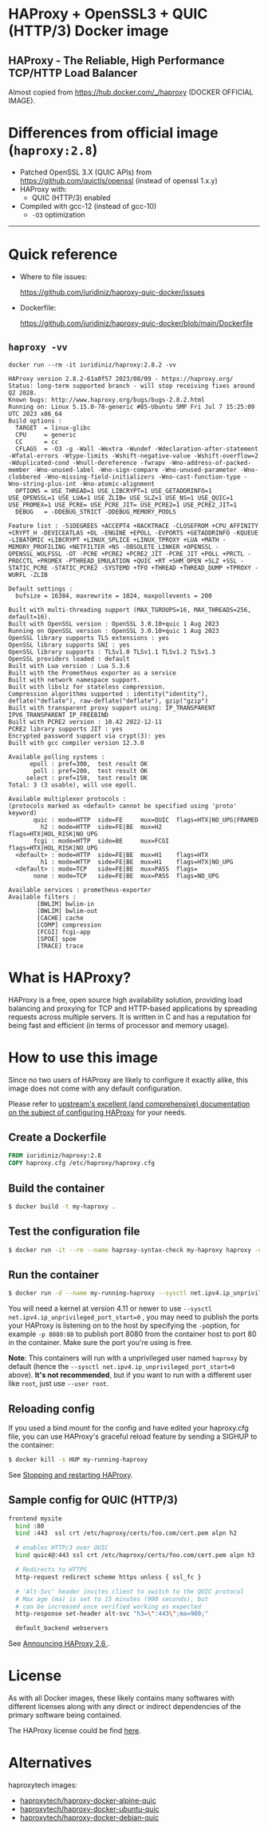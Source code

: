 
# HAProxy + OpenSSL3 + QUIC (HTTP/3) Docker image

## HAProxy - The Reliable, High Performance TCP/HTTP Load Balancer

Almost copied from https://hub.docker.com/_/haproxy (DOCKER OFFICIAL IMAGE).

# Differences from official image (`haproxy:2.8`)
* Patched OpenSSL 3.X (QUIC APIs) from https://github.com/quictls/openssl (instead of openssl 1.x.y)
* HAProxy with:
   * QUIC (HTTP/3) enabled
* Compiled with gcc-12 (instead of gcc-10)
  * `-O3` optimization

---------------
# Quick reference 

* Where to file issues:

   https://github.com/iuridiniz/haproxy-quic-docker/issues

* Dockerfile:

   https://github.com/iuridiniz/haproxy-quic-docker/blob/main/Dockerfile

## `haproxy -vv`

```
docker run --rm -it iuridiniz/haproxy:2.8.2 -vv

HAProxy version 2.8.2-61a0f57 2023/08/09 - https://haproxy.org/
Status: long-term supported branch - will stop receiving fixes around Q2 2028.
Known bugs: http://www.haproxy.org/bugs/bugs-2.8.2.html
Running on: Linux 5.15.0-78-generic #85-Ubuntu SMP Fri Jul 7 15:25:09 UTC 2023 x86_64
Build options :
  TARGET  = linux-glibc
  CPU     = generic
  CC      = cc
  CFLAGS  = -O3 -g -Wall -Wextra -Wundef -Wdeclaration-after-statement -Wfatal-errors -Wtype-limits -Wshift-negative-value -Wshift-overflow=2 -Wduplicated-cond -Wnull-dereference -fwrapv -Wno-address-of-packed-member -Wno-unused-label -Wno-sign-compare -Wno-unused-parameter -Wno-clobbered -Wno-missing-field-initializers -Wno-cast-function-type -Wno-string-plus-int -Wno-atomic-alignment
  OPTIONS = USE_THREAD=1 USE_LIBCRYPT=1 USE_GETADDRINFO=1 USE_OPENSSL=1 USE_LUA=1 USE_ZLIB= USE_SLZ=1 USE_NS=1 USE_QUIC=1 USE_PROMEX=1 USE_PCRE= USE_PCRE_JIT= USE_PCRE2=1 USE_PCRE2_JIT=1
  DEBUG   = -DDEBUG_STRICT -DDEBUG_MEMORY_POOLS

Feature list : -51DEGREES +ACCEPT4 +BACKTRACE -CLOSEFROM +CPU_AFFINITY +CRYPT_H -DEVICEATLAS +DL -ENGINE +EPOLL -EVPORTS +GETADDRINFO -KQUEUE -LIBATOMIC +LIBCRYPT +LINUX_SPLICE +LINUX_TPROXY +LUA +MATH -MEMORY_PROFILING +NETFILTER +NS -OBSOLETE_LINKER +OPENSSL -OPENSSL_WOLFSSL -OT -PCRE +PCRE2 +PCRE2_JIT -PCRE_JIT +POLL +PRCTL -PROCCTL +PROMEX -PTHREAD_EMULATION +QUIC +RT +SHM_OPEN +SLZ +SSL -STATIC_PCRE -STATIC_PCRE2 -SYSTEMD +TFO +THREAD +THREAD_DUMP +TPROXY -WURFL -ZLIB

Default settings :
  bufsize = 16384, maxrewrite = 1024, maxpollevents = 200

Built with multi-threading support (MAX_TGROUPS=16, MAX_THREADS=256, default=16).
Built with OpenSSL version : OpenSSL 3.0.10+quic 1 Aug 2023
Running on OpenSSL version : OpenSSL 3.0.10+quic 1 Aug 2023
OpenSSL library supports TLS extensions : yes
OpenSSL library supports SNI : yes
OpenSSL library supports : TLSv1.0 TLSv1.1 TLSv1.2 TLSv1.3
OpenSSL providers loaded : default
Built with Lua version : Lua 5.3.6
Built with the Prometheus exporter as a service
Built with network namespace support.
Built with libslz for stateless compression.
Compression algorithms supported : identity("identity"), deflate("deflate"), raw-deflate("deflate"), gzip("gzip")
Built with transparent proxy support using: IP_TRANSPARENT IPV6_TRANSPARENT IP_FREEBIND
Built with PCRE2 version : 10.42 2022-12-11
PCRE2 library supports JIT : yes
Encrypted password support via crypt(3): yes
Built with gcc compiler version 12.3.0

Available polling systems :
      epoll : pref=300,  test result OK
       poll : pref=200,  test result OK
     select : pref=150,  test result OK
Total: 3 (3 usable), will use epoll.

Available multiplexer protocols :
(protocols marked as <default> cannot be specified using 'proto' keyword)
       quic : mode=HTTP  side=FE     mux=QUIC  flags=HTX|NO_UPG|FRAMED
         h2 : mode=HTTP  side=FE|BE  mux=H2    flags=HTX|HOL_RISK|NO_UPG
       fcgi : mode=HTTP  side=BE     mux=FCGI  flags=HTX|HOL_RISK|NO_UPG
  <default> : mode=HTTP  side=FE|BE  mux=H1    flags=HTX
         h1 : mode=HTTP  side=FE|BE  mux=H1    flags=HTX|NO_UPG
  <default> : mode=TCP   side=FE|BE  mux=PASS  flags=
       none : mode=TCP   side=FE|BE  mux=PASS  flags=NO_UPG

Available services : prometheus-exporter
Available filters :
        [BWLIM] bwlim-in
        [BWLIM] bwlim-out
        [CACHE] cache
        [COMP] compression
        [FCGI] fcgi-app
        [SPOE] spoe
        [TRACE] trace
```

# What is HAProxy?

HAProxy is a free, open source high availability solution, providing load balancing and proxying for TCP and HTTP-based applications by spreading requests across multiple servers. It is written in C and has a reputation for being fast and efficient (in terms of processor and memory usage).

# How to use this image

Since no two users of HAProxy are likely to configure it exactly alike, this image does not come with any default configuration.

Please refer to [upstream's excellent (and comprehensive) documentation on the subject of configuring HAProxy](http://docs.haproxy.org/) for your needs.

## Create a Dockerfile

```Dockerfile
FROM iuridiniz/haproxy:2.8
COPY haproxy.cfg /etc/haproxy/haproxy.cfg
```

## Build the container

```bash
$ docker build -t my-haproxy .
```

## Test the configuration file

```bash
$ docker run -it --rm --name haproxy-syntax-check my-haproxy haproxy -c -f /etc/haproxy/haproxy.cfg
````

## Run the container

```bash
$ docker run -d --name my-running-haproxy --sysctl net.ipv4.ip_unprivileged_port_start=0 my-haproxy
``` 
You will need a kernel at version 4.11 or newer to use `--sysctl net.ipv4.ip_unprivileged_port_start=0` , you may need to publish the ports your HAProxy is listening on to the host by specifying the `-p`option, for example `-p 8080:80` to publish port 8080 from the container host to port 80 in the container. Make sure the port you're using is free.

**Note**: This containers will run with a unprivileged user named `haproxy` by default (hence the `--sysctl net.ipv4.ip_unprivileged_port_start=0` above). **It's not recommended**, but if you want to run with a different user like `root`, just use `--user root`.

## Reloading config

If you used a bind mount for the config and have edited your haproxy.cfg file, you can use HAProxy's graceful reload feature by sending a SIGHUP to the container:

```bash
$ docker kill -s HUP my-running-haproxy
```

See [Stopping and restarting HAProxy](http://www.haproxy.org/download/2.7/doc/management.txt).

## Sample config for QUIC (HTTP/3)

```bash
frontend mysite
  bind :80
  bind :443  ssl crt /etc/haproxy/certs/foo.com/cert.pem alpn h2

  # enables HTTP/3 over QUIC
  bind quic4@:443 ssl crt /etc/haproxy/certs/foo.com/cert.pem alpn h3

  # Redirects to HTTPS
  http-request redirect scheme https unless { ssl_fc }

  # 'Alt-Svc' header invites client to switch to the QUIC protocol
  # Max age (ma) is set to 15 minutes (900 seconds), but
  # can be increased once verified working as expected
  http-response set-header alt-svc "h3=\":443\";ma=900;"

  default_backend webservers
```

See [Announcing HAProxy 2.6
](https://www.haproxy.com/blog/announcing-haproxy-2-6/).

# License

As with all Docker images, these likely contains many softwares with different licenses along with any direct or indirect dependencies of the primary software being contained.

The HAProxy license could be find [here](https://www.haproxy.org/download/1.3/doc/LICENSE).

# Alternatives

haproxytech images:
* [haproxytech/haproxy-docker-alpine-quic](https://github.com/haproxytech/haproxy-docker-alpine-quic)
* [haproxytech/haproxy-docker-ubuntu-quic](https://github.com/haproxytech/haproxy-docker-ubuntu-quic)
* [haproxytech/haproxy-docker-debian-quic](https://github.com/haproxytech/haproxy-docker-debian-quic)